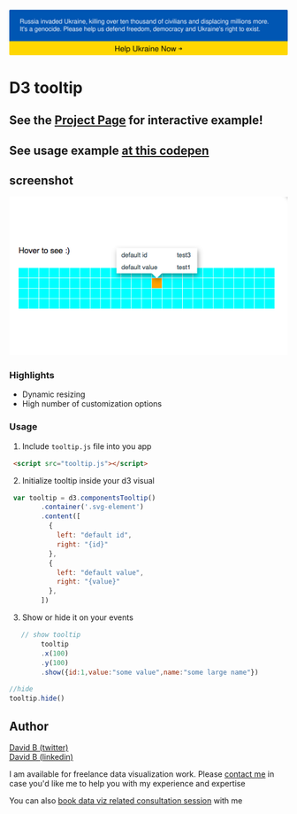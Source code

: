 [![SWUbanner](https://raw.githubusercontent.com/vshymanskyy/StandWithUkraine/main/banner2-direct.svg)](https://github.com/vshymanskyy/StandWithUkraine/blob/main/docs/README.md)


# D3 tooltip

## See the [Project Page](https://bumbeishvili.github.io/d3-tooltip/) for interactive example!


## See usage example [at this codepen](https://codepen.io/bumbeishvili/pen/WMvNxM?editors=1010)

## screenshot
![image](assets/scr.png)

### Highlights
* Dynamic resizing
* High number of customization options

### Usage
1. Include `tooltip.js` file into you app

```html
 <script src="tooltip.js"></script>
```
2. Initialize tooltip inside your d3 visual

```javascript
 var tooltip = d3.componentsTooltip()
        .container('.svg-element')
        .content([
          {
            left: "default id",
            right: "{id}"
          },
          {
            left: "default value",
            right: "{value}"
          },
        ])
```

3. Show or hide it on your events
```javascript
   // show tooltip
        tooltip
        .x(100)
        .y(100)
        .show({id:1,value:"some value",name:"some large name"})
```

```javascript
//hide
tooltip.hide()
```


## Author
 [David   B (twitter)](https://twitter.com/dbumbeishvili)  
 [David   B (linkedin)](https://www.linkedin.com/in/bumbeishvili/)  

I am available for freelance data visualization work. Please [contact me](https://davidb.dev/about) in case you'd like me to help you with my experience and expertise

You can also [book data viz related consultation session](https://www.fiverr.com/share/4XxG21) with me
